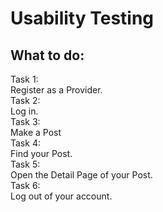 <h1> Usability Testing </h1>
<h2> What to do: </h2>
Task 1: <br>
Register as a Provider. <br>
Task 2: <br>
Log in. <br>
Task 3:<br>
Make a Post <br>
Task 4: <br>
Find your Post. <br>
Task 5: <br>
Open the Detail Page of your Post. <br>
Task 6: <br>
Log out of your account. <br>
